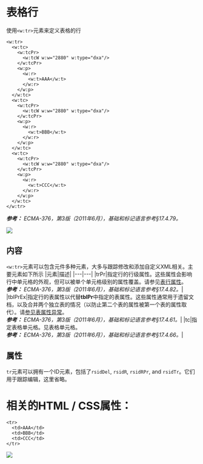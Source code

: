 # 表格行
使用`<w:tr>`元素来定义表格的行
```
<w:tr>
  <w:tc>
    <w:tcPr>
      <w:tcW w:w="2880" w:type="dxa"/>
    </w:tcPr>
    <w:p>
      <w:r>
        <w:t>AAA</w:t>
      </w:r>
    </w:p>
  </w:tc>
  <w:tc>
    <w:tcPr>
      <w:tcW w:w="2880" w:type="dxa"/>
    </w:tcPr>
    <w:p>
      <w:r>
        <w:t>BBB</w:t>
      </w:r>
    </w:p>
  </w:tc>
  <w:tc>
    <w:tcPr>
      <w:tcW w:w="2880" w:type="dxa"/>
    </w:tcPr>
    <w:p>
      <w:r>
        <w:t>CCC</w:t>
      </w:r>
    </w:p>
  </w:tc>
</w:tr>
```
_**参考：** ECMA-376，第3版（2011年6月），基础和标记语言参考§17.4.79。_

![](http://officeopenxml.com/images/wp-tableRow-1.gif)

## 内容

`<w:tr>`元素可以包含元件多种元素，大多与跟踪修改和添加自定义XML相关。主要元素如下所示
|元素|描述|
|---|---|
|trPr|指定行的行级属性。这些属性会影响行中单元格的外观，但可以被单个单元格级别的属性覆盖。请参见[表行属性](http://officeopenxml.com/WPtableRowProperties.php)。<br>_**参考：** ECMA-376，第3版（2011年6月），基础和标记语言参考§17.4.82。_|
|tblPrEx|指定行的表属性以代替**tblPr**中指定的表属性。这些属性通常用于遗留文档，以及合并两个独立表的情况（以防止第二个表的属性被第一个表的属性取代）。请[参见表属性异常](http://officeopenxml.com/WPtablePropertyExceptions.php)。<br>_**参考：** ECMA-376，第3版（2011年6月），基础和标记语言参考§17.4.61。_|
|tc|指定表格单元格。见表格单元格。<br>_**参考：** ECMA-376，第3版（2011年6月），基础和标记语言参考§17.4.66。_|

## 属性
`tr`元素可以拥有一个ID元素，包括了`rsidDel`, `rsidR`, `rsidRPr`, and `rsidTr`。它们用于跟踪编辑，这里省略。

# 相关的HTML / CSS属性：
```
<tr>
  <td>AAA</td>
  <td>BBB</td>
  <td>CCC</td>
</tr>
```
![](http://officeopenxml.com/images/wp-tableRow-1.gif)